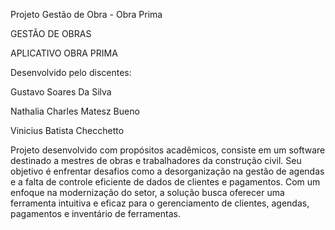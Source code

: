 Projeto Gestão de Obra - Obra Prima

GESTÃO DE OBRAS

APLICATIVO OBRA PRIMA


Desenvolvido pelo discentes:

Gustavo Soares Da Silva

Nathalia Charles Matesz Bueno

Vinicius Batista Checchetto



Projeto desenvolvido com propósitos acadêmicos, consiste em um software destinado a mestres de obras e trabalhadores da construção civil. Seu objetivo é enfrentar desafios como a desorganização na gestão de agendas e a falta de controle eficiente de dados de clientes e pagamentos. Com um enfoque na modernização do setor, a solução busca oferecer uma ferramenta intuitiva e eficaz para o gerenciamento de clientes, agendas, pagamentos e inventário de ferramentas.
